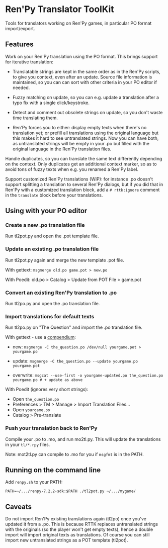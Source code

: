 # Ren'Py Translator ToolKit

Tools for translators working on Ren'Py games, in particular PO format import/export.

## Features

Work on your Ren'Py translation using the PO format. This brings support for iterative translation:

- Translatable strings are kept in the same order as in the Ren'Py scripts, to give you context, even after an update.  Source file information is maintained, so you can can sort with other criteria in your PO editor if needed.

- Fuzzy matching on update, so you can e.g. update a translation after a typo fix with a single click/keystroke.

- Detect and comment out obsolete strings on update, so you don't waste time translating them.

- Ren'Py forces you to either: display empty texts when there's no translation yet; or prefill all translations using the original language but this makes it hard to see untranslated strings. Now you can have both, as untranslated strings will be empty in your .po but filled with the original language in the Ren'Py translation files.


Handle duplicates, so you can translate the same text differently depending on the context.  Only duplicates get an additional context marker, so as to avoid tons of fuzzy texts when e.g. you renamed a Ren'Py label.


Support customized Ren'Py translations (WIP): for instance .po doesn't support splitting a translation to several Ren'Py dialogs, but if you did that in Ren'Py with a customized translation block, add a `# rttk:ignore` comment in the `translate` block before your translations.


## Using with your PO editor

### Create a new .po translation file

Run tl2pot.py and open the .pot template file.

### Update an existing .po translation file

Run tl2pot.py again and merge the new template .pot file.

With gettext: `msgmerge old.po game.pot > new.po`

With Poedit: old.po > Catalog > Update from POT File > game.pot

### Convert an existing Ren'Py translation to .po

Run tl2po.py and open the .po translation file.

### Import translations for default texts

Run tl2po.py on "The Question" and import the .po translation file.

With gettext - use a [compendium](https://www.gnu.org/software/gettext/manual/html_node/Using-Compendia.html#Using-Compendia):

- new:       `msgmerge -C the_question.po /dev/null yourgame.pot > yourgame.po`

- update:    `msgmerge -C the_question.po --update yourgame.po yourgame.pot`

- overwrite: `msgcat --use-first -o yourgame-updated.po the_question.po yourgame.po # + update as above`

With Poedit (ignores very short strings):

- Open `the_question.po`
- Preferences > TM > Manage > Import Translation Files...
- Open `yourgame.po`
- Catalog > Pre-translate

### Push your translation back to Ren'Py

Compile your .po to .mo, and run mo2tl.py.  This will update the translations in your `tl/*.rpy` files.

Note: mot2tl.py can compile to .mo for you if `msgfmt` is in the PATH. 

## Running on the command line

Add `renpy.sh` to your PATH:

`PATH=~/.../renpy-7.2.2-sdk:$PATH ./tl2pot.py ~/.../mygame/`


## Caveats

Do not import Ren'Py existing translations again (tl2po) once you've
updated it from a .po. This is because RTTK replaces untranslated
strings with the originals (so the player won't get empty texts),
hence a double import will import original texts as translations.  Of
course you can still import new untranslated strings as a POT template
(tl2pot).
